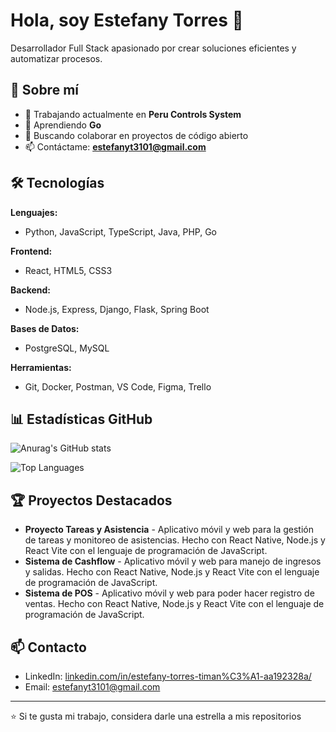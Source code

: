 # Hola, soy Estefany Torres 👋

Desarrollador Full Stack apasionado por crear soluciones eficientes y automatizar procesos.

## 🚀 Sobre mí

- 🔭 Trabajando actualmente en **Peru Controls System**
- 🌱 Aprendiendo **Go**
- 👯 Buscando colaborar en proyectos de código abierto
- 📫 Contáctame: **estefanyt3101@gmail.com**

## 🛠️ Tecnologías

**Lenguajes:**
- Python, JavaScript, TypeScript, Java, PHP, Go

**Frontend:**
- React, HTML5, CSS3

**Backend:**
- Node.js, Express, Django, Flask, Spring Boot

**Bases de Datos:**
- PostgreSQL, MySQL

**Herramientas:**
- Git, Docker, Postman, VS Code, Figma, Trello

## 📊 Estadísticas GitHub

![Anurag's GitHub stats](https://github-readme-stats.vercel.app/api?username=estefanytorres31&theme=dark&show_icons=true)

![Top Languages](https://github-readme-stats.vercel.app/api/top-langs/?username=estefanytorres31&layout=compact)

## 🏆 Proyectos Destacados

- **Proyecto Tareas y Asistencia** - Aplicativo móvil y web para la gestión de tareas y monitoreo de asistencias. Hecho con React Native, Node.js y React Vite con el lenguaje de programación de JavaScript.
- **Sistema de Cashflow** - Aplicativo móvil y web para manejo de ingresos y salidas. Hecho con React Native, Node.js y React Vite con el lenguaje de programación de JavaScript.
- **Sistema de POS** - Aplicativo móvil y web para poder hacer registro de ventas. Hecho con React Native, Node.js y React Vite con el lenguaje de programación de JavaScript.

## 📫 Contacto

- LinkedIn: [linkedin.com/in/estefany-torres-timan%C3%A1-aa192328a/](https://www.linkedin.com/in/estefany-torres-timan%C3%A1-aa192328a/)
- Email: estefanyt3101@gmail.com

---

⭐ Si te gusta mi trabajo, considera darle una estrella a mis repositorios
